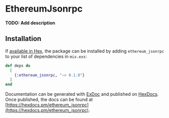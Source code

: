 # EthereumJsonrpc

**TODO: Add description**

## Installation

If [available in Hex](https://hex.pm/docs/publish), the package can be installed
by adding `ethereum_jsonrpc` to your list of dependencies in `mix.exs`:

```elixir
def deps do
  [
    {:ethereum_jsonrpc, "~> 0.1.0"}
  ]
end
```

Documentation can be generated with [ExDoc](https://github.com/elixir-lang/ex_doc)
and published on [HexDocs](https://hexdocs.pm). Once published, the docs can
be found at [https://hexdocs.pm/ethereum_jsonrpc](https://hexdocs.pm/ethereum_jsonrpc).

